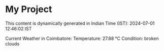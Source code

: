 # My Project

This content is dynamically generated in Indian Time (IST): 2024-07-01 12:46:02 IST


Current Weather in Coimbatore:
Temperature: 27.88 °C
Condition: broken clouds
